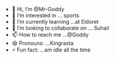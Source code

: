 - 👋 Hi, I’m @Mr-Goddy
- 👀 I’m interested in ... sports 
- 🌱 I’m currently learning ...at Eldoret 
- 💞️ I’m looking to collaborate on ... Suhail 
- 📫 How to reach me ...@Goddy
- 😄 Pronouns: ...Kingrasta
- ⚡ Fun fact: ...am idle all the time 

<!---
Mr-Goddy/Mr-Goddy is a ✨ special ✨ repository because its `README.md` (this file) appears on your GitHub profile.
You can click the Preview link to take a look at your changes.
--->
